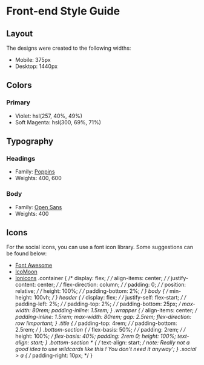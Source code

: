 # Front-end Style Guide

## Layout

The designs were created to the following widths:

- Mobile: 375px
- Desktop: 1440px

## Colors

### Primary

- Violet: hsl(257, 40%, 49%)
- Soft Magenta: hsl(300, 69%, 71%)

## Typography

### Headings

- Family: [Poppins](https://fonts.google.com/specimen/Poppins)
- Weights: 400, 600

### Body

- Family: [Open Sans](https://fonts.google.com/specimen/Open+Sans)
- Weights: 400

## Icons

For the social icons, you can use a font icon library. Some suggestions can be found below:

- [Font Awesome](https://fontawesome.com/)
- [IcoMoon](https://icomoon.io/)
- [Ionicons](https://ionicons.com/)
 .container {
    /* display: flex; */
    /* align-items: center; */
    /* justify-content: center; */
    /* flex-direction: column; */
    /* padding: 0; */
    /* position: relative; */
    /* height: 100%; */
    /* padding-bottom: 2%; */
  }
  body {
    /* min-height: 100vh; */
  }
  header {
    /* display: flex; */
    /* justify-self: flex-start; */
    /* padding-left: 2%; */
    /* padding-top: 2%; */
    /* padding-bottom: 25px; */
    max-width: 80rem;
    padding-inline: 1.5rem;
  }
  .wrapper {
    /* align-items: center; */
    padding-inline: 1.5rem;
    max-width: 80rem;
    gap: 2.5rem;
    flex-direction: row !important;
  }
  .title {
    /* padding-top: 4rem; */
    /* padding-bottom: 2.5rem; */
  }
  .bottom-section {
    /* flex-basis: 50%; */
    /* padding: 2rem; */
    /* height: 100%; */
    flex-basis: 40%;
    padding: 2rem 0;
    height: 100%;
    text-align: start;
  }
  .bottom-section * {
    /* text-align: start; */
    note: Really not a good idea to use wildcards like this ! You don't need it anyway';
  }
  .social > a {
    /* padding-right: 10px; */
  }